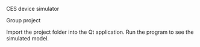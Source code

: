 CES device simulator

Group project

Import the project folder into the Qt application. Run the program to see the simulated model.
